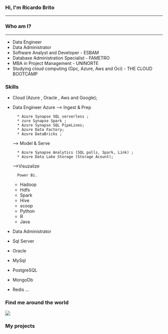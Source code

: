 ### Hi, I'm Ricardo Brito
- - ----------------------------------------------------------------------------
### Who am I?
- - ----------------------------------------------------------------------------
- Data Engineer
- Data Administrator
- Software Analyst and Developer - ESBAM
- Database Administration Specialist - FAMETRO
- MBA in Project Management - UNINORTE
- Studying cloud computing (Gpc, Azure, Aws and Oci) - THE CLOUD BOOTCAMP

### Skills 

- Cloud (Azure , Oracle , Aws and Google);

- Data Engineer Azure 
  --> Ingest & Prep 
  
        * Azure Synapse SQL serverless ;
        * zure Synapse Spark ;
        * Azure Synapse SQL PipeLines;
        * Azure Data Factory;
        * Azure DataBricks ;

  --> Model & Serve
  
        * Azure Synapse Analytics (SQL polls, Spark, Link) ;
        * Azure Data Lake Storage (Storage Acount);

  -->Visuzalize
        
        Power Bi.
        
  - Hadoop
  - Hdfs
  - Spark
  - Hive
  - scoop
  - Python
  - R
  - Java
      
- Data Administrator
  
- Sql Server
- Oracle
- MySql
- PostgreSQL
- MongoDb
- Redis
...
### Find me around the world 
<a href="https://www.linkedin.com/in/ricardorbrito/" alt="linkedin" target="_blank">
<img src="https://img.shields.io/badge/LinkedIn-%230077B5.svg?&style=flat-square&logo=linkedin&logoColor=white">
</a>

### My projects


